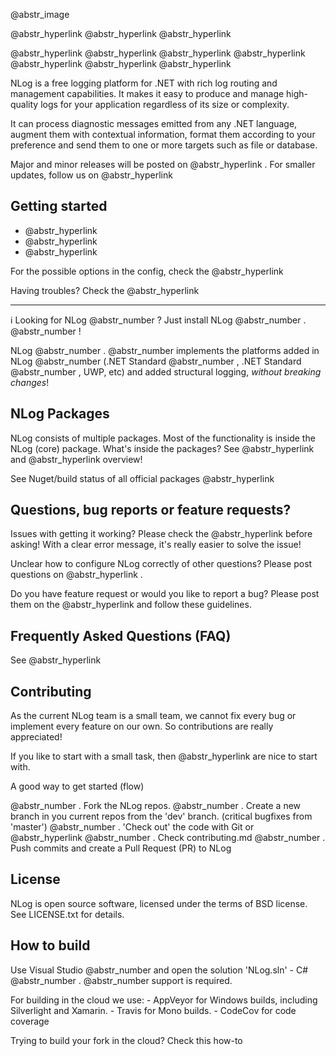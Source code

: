 @abstr_image 

@abstr_hyperlink @abstr_hyperlink @abstr_hyperlink 

@abstr_hyperlink @abstr_hyperlink @abstr_hyperlink @abstr_hyperlink @abstr_hyperlink @abstr_hyperlink @abstr_hyperlink 

NLog is a free logging platform for .NET with rich log routing and management capabilities. It makes it easy to produce and manage high-quality logs for your application regardless of its size or complexity.

It can process diagnostic messages emitted from any .NET language, augment them with contextual information, format them according to your preference and send them to one or more targets such as file or database.

Major and minor releases will be posted on @abstr_hyperlink . For smaller updates, follow us on @abstr_hyperlink 

## Getting started

  * @abstr_hyperlink 
  * @abstr_hyperlink 
  * @abstr_hyperlink 



For the possible options in the config, check the @abstr_hyperlink 

Having troubles? Check the @abstr_hyperlink 

* * *

ℹ️ Looking for NLog @abstr_number ? Just install NLog @abstr_number . @abstr_number !

NLog @abstr_number . @abstr_number implements the platforms added in NLog @abstr_number (.NET Standard @abstr_number , .NET Standard @abstr_number , UWP, etc) and added structural logging, _without breaking changes_!

## NLog Packages

NLog consists of multiple packages. Most of the functionality is inside the NLog (core) package. What's inside the packages? See @abstr_hyperlink and @abstr_hyperlink overview!

See Nuget/build status of all official packages @abstr_hyperlink 

## Questions, bug reports or feature requests?

Issues with getting it working? Please check the @abstr_hyperlink before asking! With a clear error message, it's really easier to solve the issue! 

Unclear how to configure NLog correctly of other questions? Please post questions on @abstr_hyperlink .

Do you have feature request or would you like to report a bug? Please post them on the @abstr_hyperlink and follow these guidelines.

## Frequently Asked Questions (FAQ)

See @abstr_hyperlink 

## Contributing

As the current NLog team is a small team, we cannot fix every bug or implement every feature on our own. So contributions are really appreciated!

If you like to start with a small task, then @abstr_hyperlink are nice to start with.

A good way to get started (flow)

@abstr_number . Fork the NLog repos. @abstr_number . Create a new branch in you current repos from the 'dev' branch. (critical bugfixes from 'master') @abstr_number . 'Check out' the code with Git or @abstr_hyperlink @abstr_number . Check contributing.md @abstr_number . Push commits and create a Pull Request (PR) to NLog

## License

NLog is open source software, licensed under the terms of BSD license. See LICENSE.txt for details.

## How to build

Use Visual Studio @abstr_number and open the solution 'NLog.sln' - C# @abstr_number . @abstr_number support is required.

For building in the cloud we use: \- AppVeyor for Windows builds, including Silverlight and Xamarin. \- Travis for Mono builds. \- CodeCov for code coverage

Trying to build your fork in the cloud? Check this how-to
